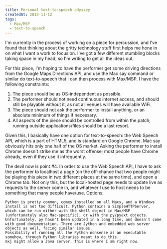 ```yaml
---
title: Personal text-to-speech odyssey
createdAt: 2015-11-12
tags:
  - Max/MSP
  - text-to-speech
---
```


I'm currently in the process of working on a piece for percussion, and I've found that thinking about the gritty technology stuff first helps me hone in on what I want a work to focus on. I've got a few different stumbling blocks taking space in my head, so I'm writing to get all the ideas out.

For this piece, I'm hoping to have the performer get some driving directions from the Google Maps Directions API, and use the Mac say command or similar do text-to-speech that I can then process with Max/MSP. I have the following constraints:

1. The piece should be as OS-independent as possible.
2. The performer should not need continuous internet access, and should still be playable without it, as not all venues will have available WiFi.
3. The piece should not ask the performer to install anything, or an absolute minimum of things if necessary.
4. All aspects of the piece should be controlled from within the patch; running outside applications/files should be a last resort.

Given this, I basically have one option for text-to-speech: the Web Speech API, which is a part of HTML5, and is standard on Google Chrome. Mac say obviously hits only one half of the OS market. Asking the performer to install Chrome doesn't strike me as the worst offense; most people have Chrome already, even if they use it infrequently.

The devil now is point #4. In order to use the Web Speech API, I have to ask the performer to localhost a page (on the off-chance that two people might be playing this piece in two different places at the same time), and open a Chrome tab. Not only this, but the local-hosted page needs to update live as requests to the server come in, and whatever I use to host needs to be something that many people have/use. Options:

    Python is pretty common, comes installed on all Macs, and a Windows install is not too difficult. Python contains a SimpleHTTPServer, which can be run either with the shell object in Max/MSP (unfortunately also Mac-specific), or with the py/pyext objects. Unfortunately, py hasn't been updated in a long time, and doesn't come with good documentation. There are Jython and embedded web server objects as well, facing similar issues.
    Possibility of running all the Python nonsense as an executable somehow, through Python libraries meant to do this.
    mxj might allow a Java server. This is where I am right now.

